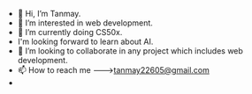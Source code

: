 - 👋 Hi, I’m Tanmay. 
- 👀 I’m interested in web development. 
- 🌱 I’m currently doing CS50x.
- I'm looking forward to learn about AI.
- 💞️ I’m looking to collaborate in any project which includes web development. 
- 📫 How to reach me --->tanmay22605@gmail.com
- 

<!---
TanmayKumar005/TanmayKumar005 is a ✨ special ✨ repository because its `README.md` (this file) appears on your GitHub profile.
You can click the Preview link to take a look at your changes.
--->
